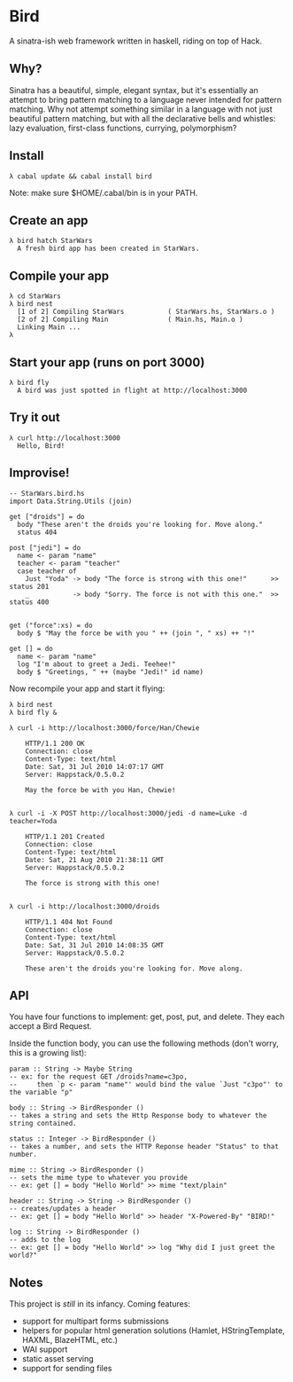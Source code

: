 # Bird

A sinatra-ish web framework written in haskell, riding on top of Hack.

## Why?

Sinatra has a beautiful, simple, elegant syntax, but it's essentially an attempt to bring pattern matching to a language never intended for
pattern matching. Why not attempt something similar in a language with not just beautiful pattern matching, but with all the declarative
bells and whistles: lazy evaluation, first-class functions, currying, polymorphism?

## Install

    λ cabal update && cabal install bird

Note: make sure $HOME/.cabal/bin is in your PATH.

## Create an app

    λ bird hatch StarWars
      A fresh bird app has been created in StarWars.

## Compile your app

    λ cd StarWars
    λ bird nest 
      [1 of 2] Compiling StarWars           ( StarWars.hs, StarWars.o )
      [2 of 2] Compiling Main               ( Main.hs, Main.o )
      Linking Main ...
    λ


## Start your app (runs on port 3000)

    λ bird fly
      A bird was just spotted in flight at http://localhost:3000

## Try it out

    λ curl http://localhost:3000
      Hello, Bird!

## Improvise!

    -- StarWars.bird.hs
    import Data.String.Utils (join)

    get ["droids"] = do
      body "These aren't the droids you're looking for. Move along."
      status 404

    post ["jedi"] = do
      name <- param "name"
      teacher <- param "teacher"
      case teacher of 
        Just "Yoda" -> body "The force is strong with this one!"      >> status 201
        _           -> body "Sorry. The force is not with this one."  >> status 400 


    get ("force":xs) = do
      body $ "May the force be with you " ++ (join ", " xs) ++ "!"

    get [] = do
      name <- param "name"
      log "I'm about to greet a Jedi. Teehee!"
      body $ "Greetings, " ++ (maybe "Jedi!" id name)

Now recompile your app and start it flying:

    λ bird nest
    λ bird fly &

    λ curl -i http://localhost:3000/force/Han/Chewie

        HTTP/1.1 200 OK
        Connection: close
        Content-Type: text/html
        Date: Sat, 31 Jul 2010 14:07:17 GMT
        Server: Happstack/0.5.0.2

        May the force be with you Han, Chewie!

    
    λ curl -i -X POST http://localhost:3000/jedi -d name=Luke -d teacher=Yoda
        
        HTTP/1.1 201 Created
        Connection: close
        Content-Type: text/html
        Date: Sat, 21 Aug 2010 21:38:11 GMT
        Server: Happstack/0.5.0.2

        The force is strong with this one!
    

    λ curl -i http://localhost:3000/droids

        HTTP/1.1 404 Not Found
        Connection: close
        Content-Type: text/html
        Date: Sat, 31 Jul 2010 14:08:35 GMT
        Server: Happstack/0.5.0.2

        These aren't the droids you're looking for. Move along.


## API

You have four functions to implement: get, post, put, and delete. They each accept a Bird Request.

Inside the function body, you can use the following methods (don't worry, this is a growing list):

    param :: String -> Maybe String
    -- ex: for the request GET /droids?name=c3po,
    --     then `p <- param "name"' would bind the value `Just "c3po"' to the variable "p"

    body :: String -> BirdResponder ()
    -- takes a string and sets the Http Response body to whatever the string contained.

    status :: Integer -> BirdResponder ()
    -- takes a number, and sets the HTTP Reponse header "Status" to that number.

    mime :: String -> BirdResponder ()
    -- sets the mime type to whatever you provide
    -- ex: get [] = body "Hello World" >> mime "text/plain"

    header :: String -> String -> BirdResponder ()
    -- creates/updates a header
    -- ex: get [] = body "Hello World" >> header "X-Powered-By" "BIRD!"

    log :: String -> BirdResponder ()
    -- adds to the log
    -- ex: get [] = body "Hello World" >> log "Why did I just greet the world?"

## Notes

This project is *still* in its infancy. Coming features:

* support for multipart forms submissions
* helpers for popular html generation solutions (Hamlet, HStringTemplate, HAXML, BlazeHTML, etc.)
* WAI support
* static asset serving
* support for sending files
